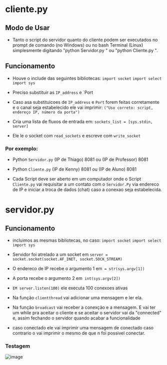 # cliente.py
## Modo de Usar

- Tanto o script do servidor quanto do cliente podem ser executados no prompt de comando (no Windows) ou no bash
   Terminal (Linux) simplesmente digitando
   "python Servidor.py " ou "python Cliente.py ".
   
## Funcionamento   

- Houve o include das seguintes bibliotecas:
`import socket`
`import select`
`import sys`

- Preciso substituir as `IP_address` e `Port

- Caso asa substituicoes de `IP_address` e `Port` forem feitas corretamente e o canal seja estabelecido ele vai imprimir:
`("Uso correto: script, endereço IP, número da porta")`

- Cria uma lista de fluxos de entrada em:  `sockets_list = [sys.stdin, server]`
- Ele le o socket com  `read_sockets` e escreve com `write_socket`
### Por exemplo: 
- Python `Servidor.py` (IP de Thiago) 8081 ou (IP de Professor) 8081
- Python `Cliente.py` (IP de Kenny) 8081 ou (IP de Aluno) 8081

- Cada Script deve ser aberto em um computador onde o Script `Cliente.py` vai requisitar a um contato com o `Servidor.Py` via endereco de IP e iniciar a troca de dados (chat) caso a conexao seja estabelecida.

# servidor.py

## Funcionamento   

- incluimos as mesmas bibliotecas, no caso:
`import socket`
`import select`
`import sys`

- Servidor foi atrelado a um socket em `server = socket.socket(socket.AF_INET, socket.SOCK_STREAM)`
- O endereco de IP recebe o argumento 1 em` = str(sys.argv[1])` 
- A porta recebe o argumento 2 em` int(sys.argv[2])`
- `EM server.listen(100)` ele executa 100 conexoes ativas 
- Na função `clientthread` vai adicionar uma mensagem e ler ela.
- Na função `broadcast` vai receber a conexção e a mensagem.
E vai ter um while pra aceitar o cliente e se aceitar o servidor vai da "connected" e, assim fechando o servidor quando acabar a funcionalidade
- caso conectado ele vai imprimir uma mensagem de conectado caso contrario o vai imprimir o mesmo de que n foi possivel conectar.
### Testagem
![image](https://user-images.githubusercontent.com/80297158/193922293-6605e273-904f-4a51-bc31-f3640294a6b2.png)

